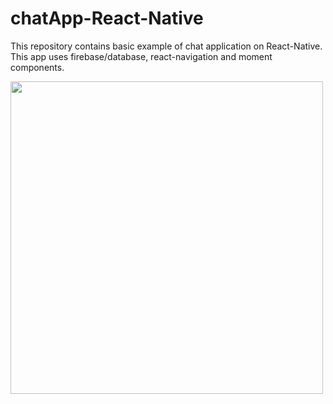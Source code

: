 # chatApp-React-Native
This repository contains basic example of chat application on React-Native.
This app uses firebase/database, react-navigation and moment components.  


<div>
  <img src="images/chating.png" width="500" height="500" >
</div>
